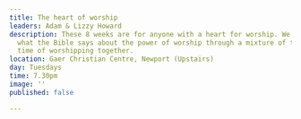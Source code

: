 ```yaml
---
title: The heart of worship
leaders: Adam & Lizzy Howard
description: These 8 weeks are for anyone with a heart for worship. We will explore
  what the Bible says about the power of worship through a mixture of teaching and
  time of worshipping together.
location: Gaer Christian Centre, Newport (Upstairs)
day: Tuesdays
time: 7.30pm
image: ''
published: false

---
```

